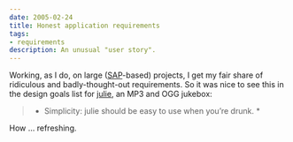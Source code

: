 ```yaml
---
date: 2005-02-24
title: Honest application requirements
tags:
- requirements
description: An unusual "user story".
---
```



Working, as I do, on large ([SAP](http://www.sap-ag.de/)-based) projects, I get my fair share of ridiculous and badly-thought-out requirements. So it was nice to see this in the design goals list for [julie](http://spacepants.org/src/julie/), an MP3 and OGG jukebox:

> * Simplicity: julie should be easy to use when you’re drunk. *

How … refreshing.
